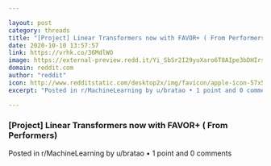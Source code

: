 ```yaml
---

layout: post
category: threads
title: "[Project] Linear Transformers now with FAVOR+ ( From Performers)"
date: 2020-10-10 13:57:57
link: https://vrhk.co/36MdlWO
image: https://external-preview.redd.it/Yi_SbSr2I29yuXaro6T8AIpe3bDHIrsHfUwjsGsYMAQ.jpg?width=400&height=209.42408377&auto=webp&crop=400:209.42408377,smart&s=e9b81a77333ed38f4f23c7935172a980de6138a5
domain: reddit.com
author: "reddit"
icon: http://www.redditstatic.com/desktop2x/img/favicon/apple-icon-57x57.png
excerpt: "Posted in r/MachineLearning by u/bratao • 1 point and 0 comments"

---
```


### [Project] Linear Transformers now with FAVOR+ ( From Performers)

Posted in r/MachineLearning by u/bratao • 1 point and 0 comments
